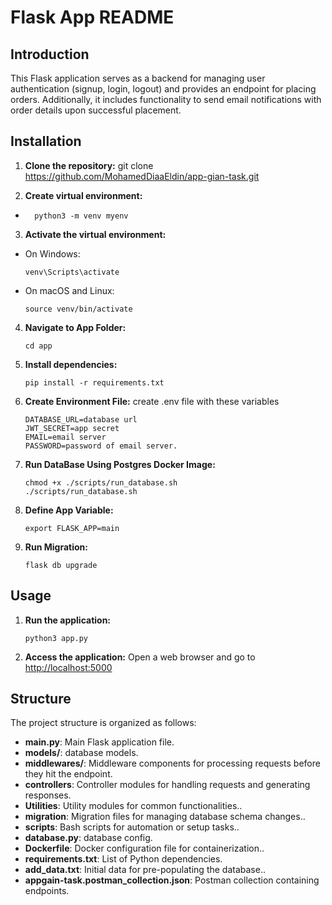# Flask App README

## Introduction
This Flask application serves as a backend for managing user authentication (signup, login, logout) and provides an endpoint for placing orders. Additionally, it includes functionality to send email notifications with order details upon successful placement.

## Installation
1. **Clone the repository:**
git clone https://github.com/MohamedDiaaEldin/app-gian-task.git

2. **Create virtual environment:**
- ```
    python3 -m venv myenv
  ```

3. **Activate the virtual environment:**
- On Windows:
  ```
  venv\Scripts\activate
  ```
- On macOS and Linux:
  ```
  source venv/bin/activate
  ```

4. **Navigate to App Folder:**
    ```
    cd app
    ```
5. **Install dependencies:**
    ```
    pip install -r requirements.txt
    ```
5. **Create Environment File:**
    create .env file with these variables
    ```
    DATABASE_URL=database url
    JWT_SECRET=app secret
    EMAIL=email server
    PASSWORD=password of email server.
    ```
6. **Run DataBase Using Postgres Docker Image:**
    ```
    chmod +x ./scripts/run_database.sh
    ./scripts/run_database.sh

   ```
7. **Define App Variable:**
    ```
    export FLASK_APP=main
    ```
8. **Run Migration:**
    ```
    flask db upgrade
    ```
## Usage
1. **Run the application:**
    ```
    python3 app.py
    ```



2. **Access the application:**
Open a web browser and go to [http://localhost:5000](http://localhost:5000)

## Structure
The project structure is organized as follows:
- **main.py**: Main Flask application file.
- **models/**: database models.
- **middlewares/**: Middleware components for processing requests before they hit the endpoint.
- **controllers**:  Controller modules for handling requests and generating responses.
- **Utilities**: Utility modules for common functionalities..
- **migration**: Migration files for managing database schema changes..
- **scripts**: Bash scripts for automation or setup tasks..
- **database.py**: database config.
- **Dockerfile**: Docker configuration file for containerization..
- **requirements.txt**: List of Python dependencies.
- **add_data.txt**: Initial data for pre-populating the database..
- **appgain-task.postman_collection.json**: Postman collection containing endpoints.
